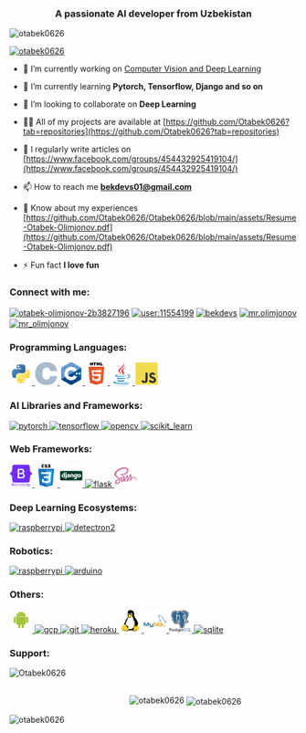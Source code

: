 <h3 align="center">A passionate AI developer from Uzbekistan</h3>

<p align="left"> <img src="https://komarev.com/ghpvc/?username=otabek0626&label=Profile%20views&color=0e75b6&style=flat" alt="otabek0626" /> </p>

<p align="left"> <a href="https://github.com/ryo-ma/github-profile-trophy"><img src="https://github-profile-trophy.vercel.app/?username=otabek0626" alt="otabek0626" /></a> </p>

- 🔭 I’m currently working on [Computer Vision and Deep Learning](https://github.com/Otabek0626/Deep_Learning)

- 🌱 I’m currently learning **Pytorch, Tensorflow, Django and so on**

- 👯 I’m looking to collaborate on **Deep Learning**

- 👨‍💻 All of my projects are available at [https://github.com/Otabek0626?tab=repositories](https://github.com/Otabek0626?tab=repositories)

- 📝 I regularly write articles on [https://www.facebook.com/groups/454432925419104/](https://www.facebook.com/groups/454432925419104/)

- 📫 How to reach me **bekdevs01@gmail.com**

- 📄 Know about my experiences [https://github.com/Otabek0626/Otabek0626/blob/main/assets/Resume-Otabek-Olimjonov.pdf](https://github.com/Otabek0626/Otabek0626/blob/main/assets/Resume-Otabek-Olimjonov.pdf)

- ⚡ Fun fact **I love fun**

<h3 align="left">Connect with me:</h3>
<p align="left">
<a href="https://linkedin.com/in/otabek-olimjonov-2b3827196" target="blank"><img align="center" src="https://cdn.jsdelivr.net/npm/simple-icons@3.0.1/icons/linkedin.svg" alt="otabek-olimjonov-2b3827196" height="30" width="40" /></a>
<a href="https://stackoverflow.com/users/user:11554199" target="blank"><img align="center" src="https://cdn.jsdelivr.net/npm/simple-icons@3.0.1/icons/stackoverflow.svg" alt="user:11554199" height="30" width="40" /></a>
<a href="https://kaggle.com/bekdevs" target="blank"><img align="center" src="https://cdn.jsdelivr.net/npm/simple-icons@3.0.1/icons/kaggle.svg" alt="bekdevs" height="30" width="40" /></a>
<a href="https://fb.com/mr.olimjonov" target="blank"><img align="center" src="https://cdn.jsdelivr.net/npm/simple-icons@3.0.1/icons/facebook.svg" alt="mr.olimjonov" height="30" width="40" /></a>
<a href="https://instagram.com/mr_olimjonov" target="blank"><img align="center" src="https://cdn.jsdelivr.net/npm/simple-icons@3.0.1/icons/instagram.svg" alt="mr_olimjonov" height="30" width="40" /></a>
</p>

<h3 align="left">Programming Languages:</h3>
<p align="left"> 
<a href="https://www.python.org" target="_blank"> <img src="https://raw.githubusercontent.com/devicons/devicon/master/icons/python/python-original.svg" alt="python" width="40" height="40"/> </a>
<a href="https://www.cprogramming.com/" target="_blank"> <img src="https://raw.githubusercontent.com/devicons/devicon/master/icons/c/c-original.svg" alt="c" width="40" height="40"/> </a>
<a href="https://www.w3schools.com/cpp/" target="_blank"> <img src="https://raw.githubusercontent.com/devicons/devicon/master/icons/cplusplus/cplusplus-original.svg" alt="cplusplus" width="40" height="40"/> </a>
<a href="https://www.w3.org/html/" target="_blank"> <img src="https://raw.githubusercontent.com/devicons/devicon/master/icons/html5/html5-original-wordmark.svg" alt="html5" width="40" height="40"/>
</a> <a href="https://www.java.com" target="_blank"> <img src="https://raw.githubusercontent.com/devicons/devicon/master/icons/java/java-original.svg" alt="java" width="40" height="40"/> </a>
<a href="https://developer.mozilla.org/en-US/docs/Web/JavaScript" target="_blank"> <img src="https://raw.githubusercontent.com/devicons/devicon/master/icons/javascript/javascript-original.svg" alt="javascript" width="40" height="40"/> </a>

</p>


<h3 align="left">AI Libraries and Frameworks:</h3>
<p align="left"> 
<a href="https://pytorch.org/" target="_blank"> <img src="https://www.vectorlogo.zone/logos/pytorch/pytorch-icon.svg" alt="pytorch" width="40" height="40"/> </a>
<a href="https://www.tensorflow.org" target="_blank"> <img src="https://www.vectorlogo.zone/logos/tensorflow/tensorflow-icon.svg" alt="tensorflow" width="40" height="40"/> </a>
<a href="https://opencv.org/" target="_blank"> <img src="https://www.vectorlogo.zone/logos/opencv/opencv-icon.svg" alt="opencv" width="40" height="40"/> </a>
<a href="https://scikit-learn.org/" target="_blank"> <img src="https://upload.wikimedia.org/wikipedia/commons/0/05/Scikit_learn_logo_small.svg" alt="scikit_learn" width="40" height="40"/> </a>
</p>


<h3 align="left">Web Frameworks:</h3>
<p align="left"> 
<a href="https://getbootstrap.com" target="_blank"> <img src="https://raw.githubusercontent.com/devicons/devicon/master/icons/bootstrap/bootstrap-plain-wordmark.svg" alt="bootstrap" width="40" height="40"/> </a>
<a href="https://www.w3schools.com/css/" target="_blank"> <img src="https://raw.githubusercontent.com/devicons/devicon/master/icons/css3/css3-original-wordmark.svg" alt="css3" width="40" height="40"/> </a>
<a href="https://www.djangoproject.com/" target="_blank"> <img src="https://raw.githubusercontent.com/devicons/devicon/master/icons/django/django-original.svg" alt="django" width="40" height="40"/> </a>
<a href="https://flask.palletsprojects.com/" target="_blank"> <img src="https://www.vectorlogo.zone/logos/pocoo_flask/pocoo_flask-icon.svg" alt="flask" width="40" height="40"/> </a>
<a href="https://sass-lang.com" target="_blank"> <img src="https://raw.githubusercontent.com/devicons/devicon/master/icons/sass/sass-original.svg" alt="sass" width="40" height="40"/> </a>

</p>



<h3 align="left">Deep Learning Ecosystems:</h3>
<p align="left"> 
<a href="https://github.com/Tianxiaomo/pytorch-YOLOv4" target="_blank"> <img src="https://pjreddie.com/media/image/yologo_2.png" alt="raspberrypi" width="74" height="40"/> </a>
<a href="https://github.com/facebookresearch/detectron2" target="_blank"> <img src="https://raw.githubusercontent.com/facebookresearch/detectron2/master/.github/Detectron2-Logo-Horz.svg" alt="detectron2" width="200" height="80"/> </a>
</p>



<h3 align="left">Robotics:</h3>
<p align="left"> 
<a href="https://www.raspberrypi.org/" target="_blank"> <img src="https://www.raspberrypi.org/app/uploads/2018/03/RPi-Logo-Reg-SCREEN.png" alt="raspberrypi" width="40" height="40"/> </a>
<a href="https://www.arduino.cc/" target="_blank"> <img src="https://cdn.worldvectorlogo.com/logos/arduino-1.svg" alt="arduino" width="40" height="40"/> </a>
</p>


<h3 align="left">Others:</h3>
<p align="left"> 
<a href="https://developer.android.com" target="_blank"> <img src="https://raw.githubusercontent.com/devicons/devicon/master/icons/android/android-original-wordmark.svg" alt="android" width="40" height="40"/> </a>
<a href="https://cloud.google.com" target="_blank"> <img src="https://www.vectorlogo.zone/logos/google_cloud/google_cloud-icon.svg" alt="gcp" width="40" height="40"/> </a>
<a href="https://git-scm.com/" target="_blank"> <img src="https://www.vectorlogo.zone/logos/git-scm/git-scm-icon.svg" alt="git" width="40" height="40"/> </a>
<a href="https://heroku.com" target="_blank"> <img src="https://www.vectorlogo.zone/logos/heroku/heroku-icon.svg" alt="heroku" width="40" height="40"/> </a>
<a href="https://www.linux.org/" target="_blank"> <img src="https://raw.githubusercontent.com/devicons/devicon/master/icons/linux/linux-original.svg" alt="linux" width="40" height="40"/> </a>
<a href="https://www.mysql.com/" target="_blank"> <img src="https://raw.githubusercontent.com/devicons/devicon/master/icons/mysql/mysql-original-wordmark.svg" alt="mysql" width="40" height="40"/> </a>
<a href="https://www.postgresql.org" target="_blank"> <img src="https://raw.githubusercontent.com/devicons/devicon/master/icons/postgresql/postgresql-original-wordmark.svg" alt="postgresql" width="40" height="40"/> </a>
<a href="https://www.sqlite.org/" target="_blank"> <img src="https://www.vectorlogo.zone/logos/sqlite/sqlite-icon.svg" alt="sqlite" width="40" height="40"/> </a>
 
</p>

<h3 align="left">Support:</h3>
<p><a href="https://www.buymeacoffee.com/Otabek0626"> <img align="left" src="https://cdn.buymeacoffee.com/buttons/v2/default-yellow.png" height="50" width="210" alt="Otabek0626" /></a></p><br><br>

<p><img align="left" src="https://github-readme-stats.vercel.app/api/top-langs?username=otabek0626&show_icons=true&locale=en&layout=compact" alt="otabek0626" /></p>

<p>&nbsp;<img align="center" src="https://github-readme-stats.vercel.app/api?username=otabek0626&show_icons=true&locale=en" alt="otabek0626" /></p>

<p><img align="center" src="https://github-readme-streak-stats.herokuapp.com/?user=otabek0626&" alt="otabek0626" /></p>
